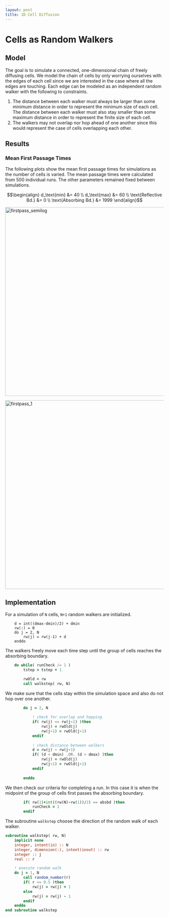 ```yaml
---
layout: post
title: 1D Cell Diffusion
---
```



# Cells as Random Walkers

## Model

The goal is to simulate a connected, one-dimensional chain of freely diffusing cells. We model the chain of cells by only worrying ourselves with the edges of each cell since we are interested in the case where all the edges are touching. Each edge can be modeled as an independent random walker with the following to constraints.

1. The distance between each walker must always be larger than some minimum distance in order to represent the minimum size of each cell. The distance between each walker must also stay smaller than some maximum distance in order to represent the finite size of each cell.
2. The walkers may not overlap nor hop ahead of one another since this would represent the case of cells overlapping each other.

## Results

### Mean First Passage Times

The following plots show the mean first passage times for simulations as the number of cells is varied. The mean passage times were calculated from 500 individual runs.
The other parameters remained fixed between simulations.

$$\begin{align} d_\text{min} &= 40 \\ d_\text{max} &= 60 \\ \text{Reflective Bd.} &= 0 \\ \text{Absorbing Bd.} &= 1999 \end{align}$$  


<a href="https://www.flickr.com/photos/jjjvar/16948882398" title="firstpass_semilog by Julien Varennes, on Flickr"><img src="https://farm9.staticflickr.com/8824/16948882398_4dbe4e740c_o.png" width="800" height="600" alt="firstpass_semilog"></a>

<a href="https://www.flickr.com/photos/jjjvar/16950462689" title="firstpass_1 by Julien Varennes, on Flickr"><img src="https://farm8.staticflickr.com/7681/16950462689_537a2c0d98_o.png" width="800" height="600" alt="firstpass_1"></a>

## Implementation

For a simulation of `N` cells, `N+1` random walkers are initialized.

``` 
    d = int((dmax-dmin)/2) + dmin
    rw(:) = 0
    do j = 2, N
        rw(j) = rw(j-1) + d
    enddo
```

The walkers freely move each time step until the group of cells reaches the absorbing boundary.

``` fortran
    do while( runCheck /= 1 )
        tstep = tstep + 1

        rwOld = rw
        call walkstep( rw, N)
```

We make sure that the cells stay within the simulation space and also do not hop over one another.

``` fortran
        do j = 2, N
        
            ! check for overlap and hopping
            if( rw(j) <= rw(j-1) )then
                rw(j) = rwOld(j)
                rw(j-1) = rwOld(j-1)
            endif
            
            ! check distance between walkers
            d = rw(j) - rw(j-1)
            if( (d < dmin) .OR. (d > dmax) )then
                rw(j) = rwOld(j)
                rw(j-1) = rwOld(j-1)
            endif
            
        enddo
```

We then check our criteria for completing a run. In this case it is when the midpoint of the group of cells first passes the absorbing boundary.

``` fortran
        if( rw(1)+int((rw(N)-rw(1))/2) == absbd )then
            runCheck = 1
        endif
```

The subroutine `walkstep` choose the direction of the random walk of each walker.

``` fortran
subroutine walkstep( rw, N)
    implicit none
    integer, intent(in) :: N
    integer, dimension(:), intent(inout) :: rw
    integer :: j
    real :: r

    ! execute random walk
    do j = 1, N
        call random_number(r)
        if( r <= 0.5 )then
            rw(j) = rw(j) + 1
        else
            rw(j) = rw(j) - 1
        endif
    enddo
end subroutine walkstep
```

